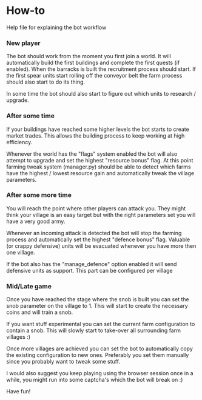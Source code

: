 

# How-to
Help file for explaining the bot workflow

### New player
The bot should work from the moment you first join a world.
It will automatically build the first buildings and complete the first quests (if enabled).
When the barracks is built the recruitment process should start. 
If the first spear units start rolling off the conveyor belt the farm process should also start to do its thing.

In some time the bot should also start to figure out which units to research / upgrade. 


### After some time
If your buildings have reached some higher levels the bot starts to create market trades.
This allows the building process to keep working at high efficiency.

Whenever the world has the "flags" system enabled the bot will also attempt to upgrade and set the highest "resource bonus" flag.
At this point farming tweak system (manager.py) should be able to detect which farms have the highest / lowest resource gain and automatically tweak the village parameters.

### After some more time
You will reach the point where other players can attack you. 
They might think your village is an easy target but with the right parameters set you will have a very good army.

Whenever an incoming attack is detected the bot will stop the farming process and automatically set the highest "defence bonus" flag.
Valuable (or crappy defensive) units will be evacuated whenever you have more then one village.

If the bot also has the "manage_defence" option enabled it will send defensive units as support.
This part can be configured per village

### Mid/Late game
Once you have reached the stage where the snob is built you can set the snob parameter on the village to 1.
This will start to create the necessary coins and will train a snob.

If you want stuff experimental you can set the current farm configuration to contain a snob. This will slowly start to take-over all surrounding farm villages :)

Once more villages are achieved you can set the bot to automatically copy the existing configuration to new ones. Preferably you set them manually since you probably want to tweak some stuff. 

I would also suggest you keep playing using the browser session once in a while, you might run into some captcha's which the bot will break on :)

Have fun!